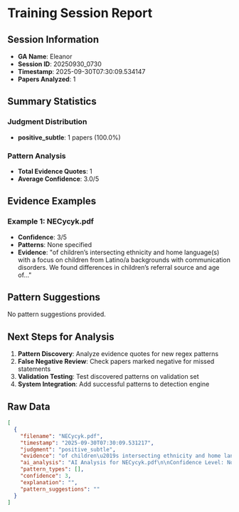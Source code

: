 # Training Session Report

## Session Information
- **GA Name**: Eleanor
- **Session ID**: 20250930_0730
- **Timestamp**: 2025-09-30T07:30:09.534147
- **Papers Analyzed**: 1

## Summary Statistics

### Judgment Distribution
- **positive_subtle**: 1 papers (100.0%)

### Pattern Analysis
- **Total Evidence Quotes**: 1
- **Average Confidence**: 3.0/5

## Evidence Examples


### Example 1: NECycyk.pdf
- **Confidence**: 3/5
- **Patterns**: None specified
- **Evidence**: "of children’s intersecting ethnicity and home language(s) with a focus on children from Latino/a backgrounds with
communication disorders. We found differences in children’s referral source and age of..."

## Pattern Suggestions

No pattern suggestions provided.

## Next Steps for Analysis

1. **Pattern Discovery**: Analyze evidence quotes for new regex patterns
2. **False Negative Review**: Check papers marked negative for missed statements  
3. **Validation Testing**: Test discovered patterns on validation set
4. **System Integration**: Add successful patterns to detection engine

## Raw Data

```json
[
  {
    "filename": "NECycyk.pdf",
    "timestamp": "2025-09-30T07:30:09.531217",
    "judgment": "positive_subtle",
    "evidence": "of children\u2019s intersecting ethnicity and home language(s) with a focus on children from Latino/a backgrounds with\ncommunication disorders. We found differences in children\u2019s referral source and age of referral, likelihood of evaluation\nand placement, and type of placement for conditions related to communication, including autism spectrum disorder and\nhearing impairment. Results showed differences in EI and ECSE; however, disproportionality appeared greatest among\nSpanish-speaking Latino/a children and non-Latino/a children who spoke languages other than English compared to",
    "ai_analysis": "AI Analysis for NECycyk.pdf\n\nConfidence Level: None (0.000)\nRecommendation: No positionality detected\nPatterns Detected: None\n\n\nNo specific evidence excerpts extracted. Consider manual review of the full paper.\n\n\nAI Recommendation:\nNo clear positionality detected. Recommend categorizing as No positionality statements.",
    "pattern_types": [],
    "confidence": 3,
    "explanation": "",
    "pattern_suggestions": ""
  }
]
```
